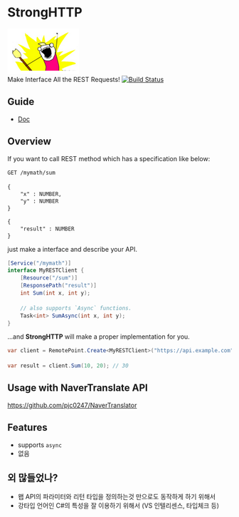 StrongHTTP
====
![man](img/man.png)<br>
Make Interface All the REST Requests!
[![Build Status](https://travis-ci.org/pjc0247/StrongHTTP.svg?branch=master)](https://travis-ci.org/pjc0247/StrongHTTP)

Guide
----
* [Doc](doc)


Overview
----
If you want to call REST method which has a specification like below:
```
GET /mymath/sum

{
    "x" : NUMBER,
    "y" : NUMBER
}
```
```
{
    "result" : NUMBER
}
```

just make a interface and describe your API.
```cs
[Service("/mymath")]
interface MyRESTClient {
    [Resource("/sum")]
    [ResponsePath("result")]
    int Sum(int x, int y);
    
    // also supports `Async` functions.
    Task<int> SumAsync(int x, int y);
}
```

...and __StrongHTTP__ will make a proper implementation for you.
```cs
var client = RemotePoint.Create<MyRESTClient>("https://api.example.com");

var result = client.Sum(10, 20); // 30
```


Usage with NaverTranslate API
----
https://github.com/pjc0247/NaverTranslator

Features
----
* supports `async` 
* 없음

외 많들었나?
----
* 왭 API의 파라미터와 리턴 타입을 정의하는것 만으로도 동작하게 하기 위해서
* 강타입 언어인 C#의 특성을 잘 이용하기 위해서 (VS 인텔리센스, 타입체크 등)
